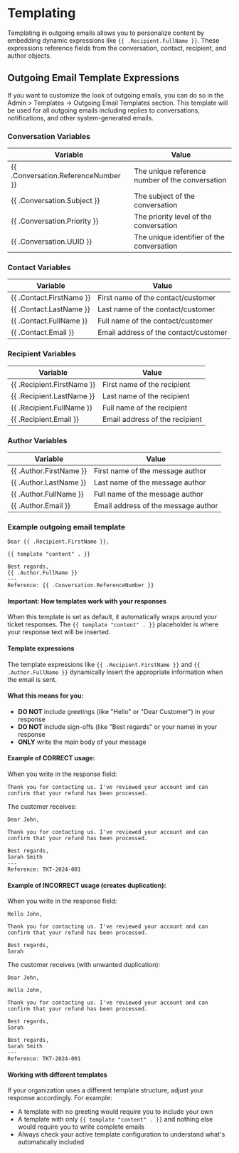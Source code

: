# Templating

Templating in outgoing emails allows you to personalize content by embedding dynamic expressions like `{{ .Recipient.FullName }}`. These expressions reference fields from the conversation, contact, recipient, and author objects.

## Outgoing Email Template Expressions

If you want to customize the look of outgoing emails, you can do so in the Admin > Templates -> Outgoing Email Templates section. This template will be used for all outgoing emails including replies to conversations, notifications, and other system-generated emails.

### Conversation Variables

| Variable | Value |
|---------------------------------|--------------------------------------------------------|
| {{ .Conversation.ReferenceNumber }} | The unique reference number of the conversation |
| {{ .Conversation.Subject }} | The subject of the conversation |
| {{ .Conversation.Priority }} | The priority level of the conversation |
| {{ .Conversation.UUID }} | The unique identifier of the conversation |

### Contact Variables

| Variable | Value |
|------------------------------|------------------------------------|
| {{ .Contact.FirstName }} | First name of the contact/customer |
| {{ .Contact.LastName }} | Last name of the contact/customer |
| {{ .Contact.FullName }} | Full name of the contact/customer |
| {{ .Contact.Email }} | Email address of the contact/customer |

### Recipient Variables

| Variable | Value |
|--------------------------------|-----------------------------------|
| {{ .Recipient.FirstName }} | First name of the recipient |
| {{ .Recipient.LastName }} | Last name of the recipient |
| {{ .Recipient.FullName }} | Full name of the recipient |
| {{ .Recipient.Email }} | Email address of the recipient |

### Author Variables

| Variable | Value |
|------------------------------|-----------------------------------|
| {{ .Author.FirstName }} | First name of the message author |
| {{ .Author.LastName }} | Last name of the message author |
| {{ .Author.FullName }} | Full name of the message author |
| {{ .Author.Email }} | Email address of the message author |

### Example outgoing email template

```
Dear {{ .Recipient.FirstName }},

{{ template "content" . }}

Best regards,
{{ .Author.FullName }}
---
Reference: {{ .Conversation.ReferenceNumber }}
```

#### Important: How templates work with your responses

When this template is set as default, it automatically wraps around your ticket responses. The `{{ template "content" . }}` placeholder is where your response text will be inserted.

#### Template expressions
The template expressions like `{{ .Recipient.FirstName }}` and `{{ .Author.FullName }}` dynamically insert the appropriate information when the email is sent.

#### What this means for you:
- **DO NOT** include greetings (like "Hello" or "Dear Customer") in your response
- **DO NOT** include sign-offs (like "Best regards" or your name) in your response  
- **ONLY** write the main body of your message

#### Example of CORRECT usage:
When you write in the response field:
```
Thank you for contacting us. I've reviewed your account and can confirm that your refund has been processed.
```

The customer receives:
```
Dear John,

Thank you for contacting us. I've reviewed your account and can confirm that your refund has been processed.

Best regards,
Sarah Smith
---
Reference: TKT-2024-001
```

#### Example of INCORRECT usage (creates duplication):
When you write in the response field:
```
Hello John,

Thank you for contacting us. I've reviewed your account and can confirm that your refund has been processed.

Best regards,
Sarah
```

The customer receives (with unwanted duplication):
```
Dear John,

Hello John,

Thank you for contacting us. I've reviewed your account and can confirm that your refund has been processed.

Best regards,
Sarah

Best regards,
Sarah Smith
---
Reference: TKT-2024-001
```

#### Working with different templates

If your organization uses a different template structure, adjust your response accordingly. For example:
- A template with no greeting would require you to include your own
- A template with only `{{ template "content" . }}` and nothing else would require you to write complete emails
- Always check your active template configuration to understand what's automatically included
